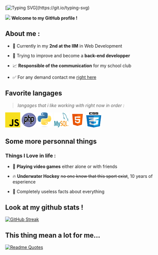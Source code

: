 [![Typing SVG](https://readme-typing-svg.demolab.com?font=Fira+Code&pause=1000&color=F7F7F7&width=435&lines=Hello+World+!+I'm+Thomas+!)](https://git.io/typing-svg)

<img src = "https://raw.githubusercontent.com/MartinHeinz/MartinHeinz/master/wave.gif" width = 20px> **Welcome to my GitHub profile !**

## About me :

- 👷 Currently in my **2nd at the IIM** in Web Development

- 🚧 Trying to improve and become a **back-end developper**

- 📈 **Responsible of the communication** for my school club

- ✅ For any demand contact me  <a href="mailto:thomascandille0508@gmail.com">right here</a>

## Favorite langages
>*langages that i like working with right now in order :*

<img src="img/Javascript-736400_960_720.png" width="48" height="48" alt="JavaScript"></img>
<img src="img/PHP-logo.svg" width="48" height="48" alt="PhP"></img>
<img src="img/Python-logo-notext.svg" width="48" height="48" alt="Python"></img>
<img src="img/logo-mysql-170x115.png" width="48" height="48" alt="MySQL"></img>
<img src="img/icons8-html-5.svg" width="48" height="48" alt="HTML"></img>
<img src="img/CSS.3.svg" width="48" height="48" alt="CSS"></img>

## Some more personnal things

### Things I Love in life :

- 🚩 **Playing video games** either alone or with friends

- 🔥 **Underwater Hockey** ~~no one know that this sport exist~~, 10 years of esperience

- 🐛 Completely useless facts about everything

## Look at my github stats !

[![GitHub Streak](https://streak-stats.demolab.com?user=ThomasCandille&theme=dracula&hide_border=true&date_format=j%20M%5B%20Y%5D)](https://git.io/streak-stats)

## This thing mean a lot for me...

[![Readme Quotes](https://quotes-github-readme.vercel.app/api?type=horizontal&theme=dark&quote=Hello_There&author=General_Kenobi)](https://github.com/piyushsuthar/github-readme-quotes)